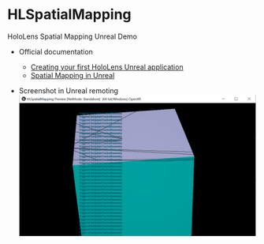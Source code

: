 # HLSpatialMapping
 HoloLens Spatial Mapping Unreal Demo

- Official documentation
  
  - [Creating your first HoloLens Unreal application](https://docs.microsoft.com/en-us/windows/mixed-reality/develop/unreal/unreal-quickstart)
  - [Spatial Mapping in Unreal](https://docs.microsoft.com/en-us/windows/mixed-reality/develop/unreal/unreal-spatial-mapping)


- Screenshot in Unreal remoting
![Screenshot](/Imgs/Screenshot.png)